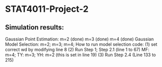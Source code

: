# STAT4011-Project-2
## Simulation results:
Gaussian Point Estimation: m=2 (done) m=3 (done) m=4 (done)
Gaussian Model Selection: m=2; m=3; m=4;
How to run model selection code: 
(1) set correct wd by modifying line 8
(2) Run Step 1; Step 2.1 (line 1 to 67) MF: m=4; TY: m=3; YH: m=2 (this is set in line 19)
(3) Run Step 2.4 (Line 133 to 215)

